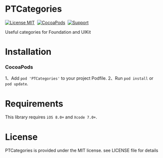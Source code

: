 PTCategories
================

[![License MIT](https://img.shields.io/badge/license-MIT-green.svg?style=flat)](https://raw.githubusercontent.com/Muscliy/PTCategories/master/LICENSE)&nbsp;
[![CocoaPods](http://img.shields.io/cocoapods/v/PTCategories.svg?style=flat)](http://cocoapods.org/pods/PTCategories)&nbsp;
[![Support](https://img.shields.io/badge/support-iOS%208%2B%20-blue.svg?style=flat)](https://www.apple.com/nl/ios/)&nbsp;


Useful categories for Foundation and UIKit

Installation
===============

### CocoaPods
1、Add `pod 'PTCategories'` to your project Podfile.
2、Run `pod install` or `pod update`.

Requirements
==============
This library requires `iOS 8.0+` and `Xcode 7.0+`.

License
===============
PTCategories is provided under the MIT license. see LICENSE file for details